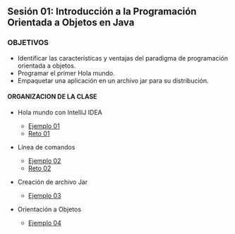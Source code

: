 
## Sesión 01: Introducción a la Programación Orientada a Objetos en Java

### OBJETIVOS 

- Identificar las características y ventajas del paradigma de programación orientada a objetos.
- Programar el primer Hola mundo.
- Empaquetar una aplicación en un archivo jar para su distribución.

#### ORGANIZACION DE LA CLASE 

- Hola mundo con IntelliJ IDEA
	- [Ejemplo 01](Ejemplo-01)
	- [Reto 01](Reto-01)
	
- Línea de comandos
	- [Ejemplo 02](Ejemplo-02)
	- [Reto 02](Reto-02)

 - Creación de archivo Jar
 	- [Ejemplo 03](Ejemplo-03)
	
 - Orientación a Objetos
 	- [Ejemplo 04](Ejemplo-04)
